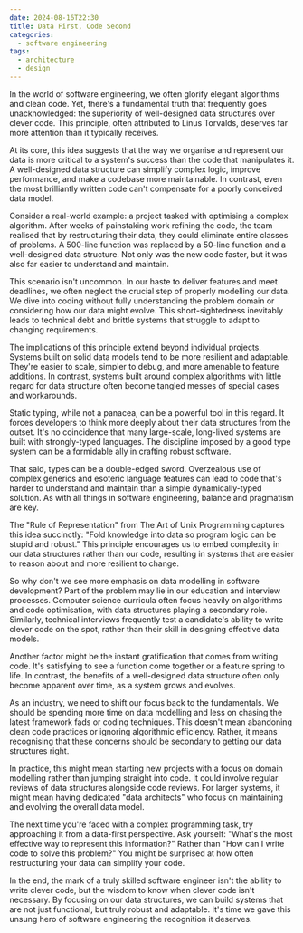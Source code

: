 ```yaml
---
date: 2024-08-16T22:30
title: Data First, Code Second
categories:
  - software engineering
tags:
  - architecture
  - design
---
```

In the world of software engineering, we often glorify elegant algorithms and clean code. Yet, there's a fundamental truth that frequently goes unacknowledged: the superiority of well-designed data structures over clever code. This principle, often attributed to Linus Torvalds, deserves far more attention than it typically receives.

At its core, this idea suggests that the way we organise and represent our data is more critical to a system's success than the code that manipulates it. A well-designed data structure can simplify complex logic, improve performance, and make a codebase more maintainable. In contrast, even the most brilliantly written code can't compensate for a poorly conceived data model.

Consider a real-world example: a project tasked with optimising a complex algorithm. After weeks of painstaking work refining the code, the team realised that by restructuring their data, they could eliminate entire classes of problems. A 500-line function was replaced by a 50-line function and a well-designed data structure. Not only was the new code faster, but it was also far easier to understand and maintain.

This scenario isn't uncommon. In our haste to deliver features and meet deadlines, we often neglect the crucial step of properly modelling our data. We dive into coding without fully understanding the problem domain or considering how our data might evolve. This short-sightedness inevitably leads to technical debt and brittle systems that struggle to adapt to changing requirements.

The implications of this principle extend beyond individual projects. Systems built on solid data models tend to be more resilient and adaptable. They're easier to scale, simpler to debug, and more amenable to feature additions. In contrast, systems built around complex algorithms with little regard for data structure often become tangled messes of special cases and workarounds.

Static typing, while not a panacea, can be a powerful tool in this regard. It forces developers to think more deeply about their data structures from the outset. It's no coincidence that many large-scale, long-lived systems are built with strongly-typed languages. The discipline imposed by a good type system can be a formidable ally in crafting robust software.

That said, types can be a double-edged sword. Overzealous use of complex generics and esoteric language features can lead to code that's harder to understand and maintain than a simple dynamically-typed solution. As with all things in software engineering, balance and pragmatism are key.

The "Rule of Representation" from The Art of Unix Programming captures this idea succinctly: "Fold knowledge into data so program logic can be stupid and robust." This principle encourages us to embed complexity in our data structures rather than our code, resulting in systems that are easier to reason about and more resilient to change.

So why don't we see more emphasis on data modelling in software development? Part of the problem may lie in our education and interview processes. Computer science curricula often focus heavily on algorithms and code optimisation, with data structures playing a secondary role. Similarly, technical interviews frequently test a candidate's ability to write clever code on the spot, rather than their skill in designing effective data models.

Another factor might be the instant gratification that comes from writing code. It's satisfying to see a function come together or a feature spring to life. In contrast, the benefits of a well-designed data structure often only become apparent over time, as a system grows and evolves.

As an industry, we need to shift our focus back to the fundamentals. We should be spending more time on data modelling and less on chasing the latest framework fads or coding techniques. This doesn't mean abandoning clean code practices or ignoring algorithmic efficiency. Rather, it means recognising that these concerns should be secondary to getting our data structures right.

In practice, this might mean starting new projects with a focus on domain modelling rather than jumping straight into code. It could involve regular reviews of data structures alongside code reviews. For larger systems, it might mean having dedicated "data architects" who focus on maintaining and evolving the overall data model.

The next time you're faced with a complex programming task, try approaching it from a data-first perspective. Ask yourself: "What's the most effective way to represent this information?" Rather than "How can I write code to solve this problem?" You might be surprised at how often restructuring your data can simplify your code.

In the end, the mark of a truly skilled software engineer isn't the ability to write clever code, but the wisdom to know when clever code isn't necessary. By focusing on our data structures, we can build systems that are not just functional, but truly robust and adaptable. It's time we gave this unsung hero of software engineering the recognition it deserves.